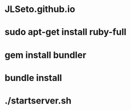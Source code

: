 # JLSeto.github.io
# sudo apt-get install ruby-full
# gem install bundler
# bundle install
# ./startserver.sh
 
